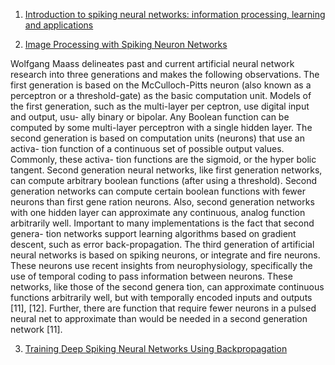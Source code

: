1. [Introduction to spiking neural networks: 
information processing, learning and applications](http://www.ane.pl/pdf/7146.pdf)

2. [Image Processing with Spiking Neuron
Networks](https://lezoray.users.greyc.fr/Publis/Meftah_Turing2012.pdf) 

Wolfgang Maass delineates past and current artificial neural network research
into three generations and makes the following observations.
The first generation is based on the McCulloch-Pitts neuron (also known as a
perceptron or a threshold-gate) as the basic computation unit. Models of the first
generation, such as the multi-layer per
ceptron, use digital input and output, usu-
ally binary or bipolar. Any Boolean function can be computed by some multi-layer
perceptron with a single hidden layer.
The second generation is based on computation units (neurons) that use an activa-
tion function of a continuous set of possible output values. Commonly, these activa-
tion functions are the sigmoid, or the hyper
bolic tangent. Second generation neural
networks, like first generation networks, can compute arbitrary boolean functions
(after using a threshold). Second generation networks can compute certain boolean
functions with fewer neurons than first gene
ration neurons. Also, second generation
networks with one hidden layer can approximate any continuous, analog function
arbitrarily well. Important to many implementations is the fact that second genera-
tion networks support learning algorithms based on gradient descent, such as error
back-propagation.
The third generation of artificial neural networks is based on spiking neurons, or
integrate and fire neurons. These neurons
use recent insights from neurophysiology,
specifically the use of temporal coding to pass information between neurons. These
networks, like those of the second genera
tion, can approximate continuous functions
arbitrarily well, but with temporally encoded inputs and outputs [11], [12]. Further,
there are function that require fewer neurons in a pulsed neural net to approximate
than would be needed in a second generation network [11].

3. [Training Deep Spiking Neural Networks Using Backpropagation](http://journal.frontiersin.org/article/10.3389/fnins.2016.00508/full)


